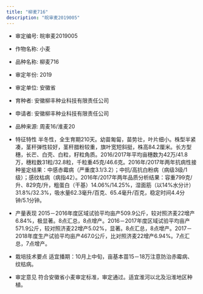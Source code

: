 ```yaml
---
title: "柳麦716"
description: "皖审麦2019005"
---
```

* 审定编号:  皖审麦2019005

*  作物名称:  小麦

*  品种名称:  柳麦716

*  审定年份:  2019

*  审定单位:  安徽省

* 育种者:  安徽柳丰种业科技有限责任公司

*  申请者:  安徽柳丰种业科技有限责任公司

*  品种来源:  周麦16/淮麦20

*  特征特性
半冬性，全生育期210天。幼苗匍匐，苗势壮，叶片细小。株型半紧凑，茎秆弹性较好，茎秆腊粉较重，旗叶宽短斜挺，株高84.2厘米。长方型穗，长芒、白壳、白粒，籽粒角质。2016/2017年平均亩穗数为42万/41.8万，穗粒数31粒/32.8粒，千粒重45克/46.6克。2016年/2017年两年抗病性接种鉴定结果：中感赤霉病（严重度3.1/3.2）；中抗/高抗白粉病（病级3级/1级）；感纹枯病（病指42）。2016年/2017年两年品质分析结果：容重799克/升、829克/升，粗蛋白（干基）14.06%/14.25%，湿面筋（以14%水分计）31.8%/32.3%，吸水量62.3毫升/百克、65.4毫升/百克，稳定时间4.4分钟/5.1分钟。

*  产量表现
2015－2016年度区域试验平均亩产509.9公斤，较对照济麦22增产6.84%，极显著。8点汇总，8点增产。2016－2017年度区域试验平均亩产571.9公斤，较对照济麦22增产5.02%，显著。8点汇总，8点增产。2017－2018年度生产试验平均亩产467.0公斤，比对照济麦22增产6.94%。7点汇总，7点增产。

*  栽培技术要点
适宜播期：10月上中旬，亩基本苗15－18万注意防治赤霉病、纹枯病。

*  审定意见
符合安徽省小麦审定标准，审定通过。适宜淮河以北及沿淮地区种植。
